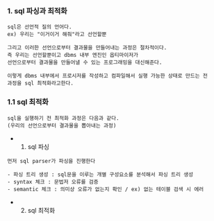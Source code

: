 ### 1. sql 파싱과 최적화
```
sql은 선언적 질의 언어다.
ex) 우리는 "이거이거 해줘"라고 선언할뿐

그리고 이러한 선언으로부터 결과물을 만들어내는 과정은 절차적이다.
즉 우리는 선언할뿐이고 dbms 내부 엔진인 옵티마이저가 
선언으로부터 결과물을 만들어낼 수 있는 프로그래밍을 대신해준다.

이렇게 dbms 내부에서 프로시저를 작성하고 컴파일해서 실행 가능한 상태로 만드는 전 
과정을 sql 최적화라고한다.
```
### 1.1 sql 최적화
```
sql을 실행하기 전 최적화 과정은 다음과 같다.
(우리의 선언으로부터 결과물을 뽑아내는 과정)
```
- 1. sql 파싱
```
먼저 sql parser가 파싱을 진행한다

- 파싱 트리 생성 : sql문을 이루는 개별 구성요소를 분석해서 파싱 트리 생성
- syntax 체크 : 문법저 오류를 검증
- semantic 체크 : 의미상 오류가 없는지 확인 / ex) 없는 테이블 검색 시 에러
```
- 2. sql 최적화
```
```

